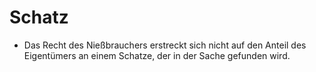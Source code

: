 # Schatz

- Das Recht des Nießbrauchers erstreckt sich nicht auf den Anteil des Eigentümers an einem Schatze, der in der Sache gefunden wird.

